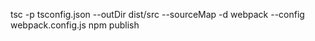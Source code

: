 tsc -p tsconfig.json --outDir dist/src --sourceMap -d
webpack --config webpack.config.js
npm publish